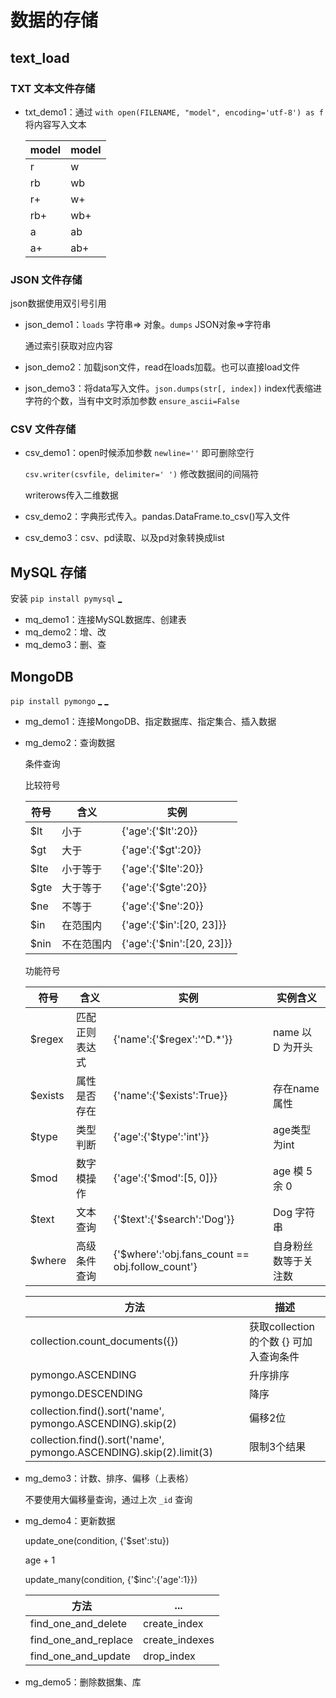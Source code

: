 # 数据的存储

## text_load

### TXT 文本文件存储

- txt_demo1：通过 `with open(FILENAME, "model", encoding='utf-8') as f` 将内容写入文本

  | model | model |
  | ----- | ----- |
  | r     | w     |
  | rb    | wb    |
  | r+    | w+    |
  | rb+   | wb+   |
  | a     | ab    |
  | a+    | ab+   |

### JSON 文件存储

json数据使用双引号引用

- json_demo1：`loads` 字符串=> 对象。`dumps` JSON对象=>字符串

  通过索引获取对应内容

- json_demo2：加载json文件，read在loads加载。也可以直接load文件

- json_demo3：将data写入文件。`json.dumps(str[, index])` index代表缩进字符的个数，当有中文时添加参数 `ensure_ascii=False` 

### CSV 文件存储

- csv_demo1：open时候添加参数 `newline=''` 即可删除空行

  `csv.writer(csvfile, delimiter=' ')` 修改数据间的间隔符

  writerows传入二维数据

- csv_demo2：字典形式传入。pandas.DataFrame.to_csv()写入文件

- csv_demo3：csv、pd读取、以及pd对象转换成list

  

  

## MySQL 存储

安装 `pip install pymysql` [_](https://setup.scrape.center/pymysql) 

- mq_demo1：连接MySQL数据库、创建表
- mq_demo2：增、改
- mq_demo3：删、查

## MongoDB

`pip install pymongo` [_](http://setup.scrape.center/mongodb) [_](http://setup.scrape.center/pymongo) 

- mg_demo1：连接MongoDB、指定数据库、指定集合、插入数据

- mg_demo2：查询数据

  条件查询

  比较符号

  | 符号 | 含义       | 实例                      |
  | ---- | ---------- | ------------------------- |
  | $lt  | 小于       | {'age':{'$lt':20}}        |
  | $gt  | 大于       | {'age':{'$gt':20}}        |
  | $lte | 小于等于   | {'age':{'$lte':20}}       |
  | $gte | 大于等于   | {'age':{'$gte':20}}       |
  | $ne  | 不等于     | {'age':{'$ne':20}}        |
  | $in  | 在范围内   | {'age':{'$in':[20, 23]}}  |
  | $nin | 不在范围内 | {'age':{'$nin':[20, 23]}} |

  功能符号

  | 符号    | 含义           | 实例                                            | 实例含义             |
  | ------- | -------------- | ----------------------------------------------- | -------------------- |
  | $regex  | 匹配正则表达式 | {'name':{'$regex':'^D.*'}}                      | name 以 D 为开头     |
  | $exists | 属性是否存在   | {'name':{'$exists':True}}                       | 存在name属性         |
  | $type   | 类型判断       | {'age':{'$type':'int'}}                         | age类型为int         |
  | $mod    | 数字模操作     | {'age':{'$mod':[5, 0]}}                         | age 模 5 余 0        |
  | $text   | 文本查询       | {'$text':{'$search':'Dog'}}                     | Dog 字符串           |
  | $where  | 高级条件查询   | {'$where':'obj.fans_count == obj.follow_count'} | 自身粉丝数等于关注数 |

  | 方法                                                         | 描述                                   |
  | ------------------------------------------------------------ | -------------------------------------- |
  | collection.count_documents({})                               | 获取collection的个数 {} 可加入查询条件 |
  | pymongo.ASCENDING                                            | 升序排序                               |
  | pymongo.DESCENDING                                           | 降序                                   |
  | collection.find().sort('name', pymongo.ASCENDING).skip(2)    | 偏移2位                                |
  | collection.find().sort('name', pymongo.ASCENDING).skip(2).limit(3) | 限制3个结果                            |

  

- mg_demo3：计数、排序、偏移（上表格）

  不要使用大偏移量查询，通过上次 `_id` 查询

- mg_demo4：更新数据

  update_one(condition, {'$set':stu})
  
  age + 1
  
  update_many(condition, {'$inc':{'age':1}})
  
  | 方法                 | ...            |
  | -------------------- | -------------- |
  | find_one_and_delete  | create_index   |
  | find_one_and_replace | create_indexes |
  | find_one_and_update  | drop_index     |
  
- mg_demo5：删除数据集、库
